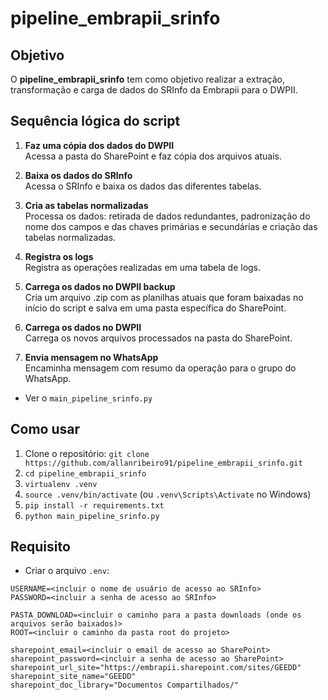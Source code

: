 # pipeline_embrapii_srinfo

## Objetivo

O **pipeline_embrapii_srinfo** tem como objetivo realizar a extração, transformação e carga de dados do SRInfo da Embrapii para o DWPII.

## Sequência lógica do script

1. **Faz uma cópia dos dados do DWPII**  
   Acessa a pasta do SharePoint e faz cópia dos arquivos atuais.

2. **Baixa os dados do SRInfo**  
   Acessa o SRInfo e baixa os dados das diferentes tabelas.

3. **Cria as tabelas normalizadas**  
   Processa os dados: retirada de dados redundantes, padronização do nome dos campos e das chaves primárias e secundárias e criação das tabelas normalizadas.

4. **Registra os logs**  
   Registra as operações realizadas em uma tabela de logs.

5. **Carrega os dados no DWPII backup**  
   Cria um arquivo .zip com as planilhas atuais que foram baixadas no início do script e salva em uma pasta específica do SharePoint.

6. **Carrega os dados no DWPII**  
   Carrega os novos arquivos processados na pasta do SharePoint.
   
7. **Envia mensagem no WhatsApp**  
   Encaminha mensagem com resumo da operação para o grupo do WhatsApp.

- Ver o `main_pipeline_srinfo.py`

## Como usar

1. Clone o repositório: `git clone https://github.com/allanribeiro91/pipeline_embrapii_srinfo.git`
2. `cd pipeline_embrapii_srinfo`
3. `virtualenv .venv`
4. `source .venv/bin/activate` (ou `.venv\Scripts\Activate` no Windows)
5. `pip install -r requirements.txt`
6. `python main_pipeline_srinfo.py`

## Requisito

- Criar o arquivo `.env`:

```env
USERNAME=<incluir o nome de usuário de acesso ao SRInfo>
PASSWORD=<incluir a senha de acesso ao SRInfo>

PASTA_DOWNLOAD=<incluir o caminho para a pasta downloads (onde os arquivos serão baixados)>
ROOT=<incluir o caminho da pasta root do projeto>

sharepoint_email=<incluir o email de acesso ao SharePoint>
sharepoint_password=<incluir a senha de acesso ao SharePoint>
sharepoint_url_site="https://embrapii.sharepoint.com/sites/GEEDD"
sharepoint_site_name="GEEDD"
sharepoint_doc_library="Documentos Compartilhados/"
